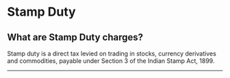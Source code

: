 # Stamp Duty

## What are Stamp Duty charges?

Stamp duty is a direct tax levied on trading in stocks, currency derivatives and commodities, payable under Section 3 of the Indian Stamp Act, 1899.

---

